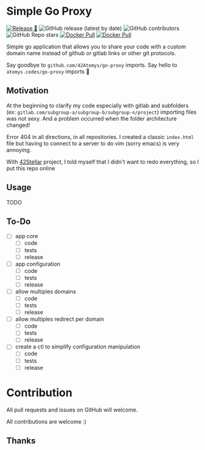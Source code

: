 # Simple Go Proxy

[![Release 🎉](https://github.com/42Atomys/go-proxy/actions/workflows/release.yaml/badge.svg)](https://github.com/42Atomys/go-proxy/actions/workflows/release.yaml)
![GitHub release (latest by date)](https://img.shields.io/github/v/release/42atomys/go-proxy?label=last%20release)
![GitHub contributors](https://img.shields.io/github/contributors/42Atomys/go-proxy?color=blueviolet)
![GitHub Repo stars](https://img.shields.io/github/stars/42atomys/go-proxy?color=blueviolet)
[![Docker Pull](https://img.shields.io/docker/pulls/atomys/go-proxy)](https://hub.docker.com/r/atomys/go-proxy)
[![Docker Pull](https://img.shields.io/docker/image-size/atomys/go-proxy)](https://hub.docker.com/r/atomys/go-proxy)

Simple go application that allows you to share your code with a custom domain name instead of github or gitlab links or other git protocols.

Say goodbye to `github.com/42Atomys/go-proxy` imports. Say hello to `atomys.codes/go-proxy` imports 🎉

## Motivation

At the beginning to clarify my code especially with gitlab and subfolders (ex: `gitlab.com/subgroup-a/subgroup-b/subgroup-n/project`) importing files was not sexy. And a problem occurred when the folder architecture changed!

Error 404 in all directions, in all repositories. I created a classic `index.html` file but having to connect to a server to do vim (sorry emacs) is very annoying.

With [42Stellar](https://github.com/42Stellar) project, I told myself that I didn't want to redo everything, so I put this repo online

## Usage

TODO

## To-Do

- [ ] app core
  - [ ] code
  - [ ] tests
  - [ ] release
- [ ] app configuration
  - [ ] code
  - [ ] tests
  - [ ] release
- [ ] allow multiples domains
  - [ ] code
  - [ ] tests
  - [ ] release
- [ ] allow multiples redirect per domain
  - [ ] code
  - [ ] tests
  - [ ] release
- [ ] create a ctl to simplify configuration manipulation
  - [ ] code
  - [ ] tests
  - [ ] release

# Contribution

All pull requests and issues on GitHub will welcome.

All contributions are welcome :)

## Thanks
